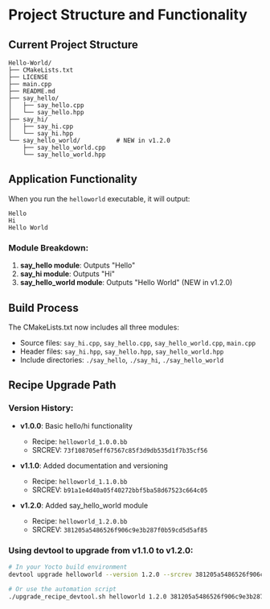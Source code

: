 # Project Structure and Functionality

## Current Project Structure
```
Hello-World/
├── CMakeLists.txt
├── LICENSE
├── main.cpp
├── README.md
├── say_hello/
│   ├── say_hello.cpp
│   └── say_hello.hpp
├── say_hi/
│   ├── say_hi.cpp
│   └── say_hi.hpp
└── say_hello_world/          # NEW in v1.2.0
    ├── say_hello_world.cpp
    └── say_hello_world.hpp
```

## Application Functionality

When you run the `helloworld` executable, it will output:
```
Hello
Hi 
Hello World
```

### Module Breakdown:
1. **say_hello module**: Outputs "Hello"
2. **say_hi module**: Outputs "Hi"  
3. **say_hello_world module**: Outputs "Hello World" (NEW in v1.2.0)

## Build Process
The CMakeLists.txt now includes all three modules:
- Source files: `say_hi.cpp`, `say_hello.cpp`, `say_hello_world.cpp`, `main.cpp`
- Header files: `say_hi.hpp`, `say_hello.hpp`, `say_hello_world.hpp`
- Include directories: `./say_hello`, `./say_hi`, `./say_hello_world`

## Recipe Upgrade Path

### Version History:
- **v1.0.0**: Basic hello/hi functionality
  - Recipe: `helloworld_1.0.0.bb`
  - SRCREV: `73f108705eff67567c85f3d9db535d1f7b35cf56`

- **v1.1.0**: Added documentation and versioning
  - Recipe: `helloworld_1.1.0.bb` 
  - SRCREV: `b91a1e4d40a05f40272bbf5ba58d67523c664c05`

- **v1.2.0**: Added say_hello_world module
  - Recipe: `helloworld_1.2.0.bb`
  - SRCREV: `381205a5486526f906c9e3b287f0b59cd5d5af85`

### Using devtool to upgrade from v1.1.0 to v1.2.0:
```bash
# In your Yocto build environment
devtool upgrade helloworld --version 1.2.0 --srcrev 381205a5486526f906c9e3b287f0b59cd5d5af85

# Or use the automation script
./upgrade_recipe_devtool.sh helloworld 1.2.0 381205a5486526f906c9e3b287f0b59cd5d5af85
```
